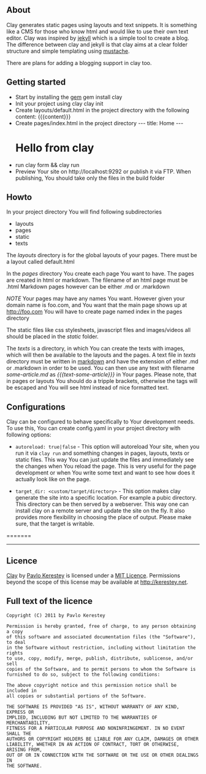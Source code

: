 ## About

Clay generates static pages using layouts and text snippets. It is something like a CMS for those who know html and would like to use their own text editor. Clay was inspired by [jekyll](http://jekyllrb.com/) which is a simple tool to create a blog. The difference between clay and jekyll is that clay aims at a clear folder structure and simple templating using [mustache](http://mustache.github.com/). 

There are plans for adding a blogging support in clay too.

## Getting started

* Start by installing the [gem](https://rubygems.org/gems/clay)
        gem install clay
* Init your project using clay
        clay init <project name>
* Create layouts/default.html in the project directory with the following content:
        <html>
          <title>{{title}}</title>
          <body>{{{content}}}</body>
        </html>
* Create pages/index.html in the project directory
        ---
        title: Home
        ---
        <h1>Hello from clay</h1>
* run 
        clay form && clay run
* Preview Your site on http://localhost:9292 or publish it via FTP. 
  When publishing, You should take only the files in the build folder

## Howto

In your project directory You will find following subdirectories

* layouts
* pages
* static
* texts
   
The _layouts_ directory is for the global layouts of your pages. 
There must be a layout called default.html
	 
In the _pages_ directory You create each page You want to have.
The pages are created in html or markdown.
The filename of an html page must be <pagename>.html 
Markdown pages however can be either <pagename>.md or <pagename>.markdown

*NOTE* Your pages may have any names You want. However given your domain 
name is foo.com, and You want that the main page shows up at http://foo.com
You will have to create page named index in the pages directory

The static files like css stylesheets, javascript files and images/videos
all should be placed in the _static_ folder. 

The _texts_ is a directory, in which You can create the texts with images, 
which will then be available to the layouts and the pages. 
A text file in _texts_ directory must be written in 
[markdown](http://daringfireball.net/projects/markdown/) and have the extension
of either .md or .markdown in order to be used. You can then use any text with
filename *some-article.md* as *{{{text-some-article}}}* in Your pages. Please
note, that in pages or layouts You should do a tripple brackets, otherwise
the tags will be escaped and You will see html instead of nice formatted text.

## Configurations

Clay can be configured to behave specifically to Your development needs.
To use this, You can create config.yaml in your project directory with 
following options:

* `autoreload: true|false` - This option will autoreload Your site, when you run it via
  `clay run` and something changes in pages, layouts, texts or static files.
  This way You can just update the files and immediately see the changes
  when You reload the page. This is very useful for the page development 
  or when You write some text and want to see how does it actually look 
  like on the page.

* `target_dir: <custom/target/directory>` - This option makes clay generate the site into
  a specific location. For example a pubic directory. This directory can be then served
  by a webserver. This way one can install clay on a remote server and update the site
  on the fly. It also provides more flexibility in choosing the place of output.
  Please make sure, that the target is writable.
	
=======

----------------------------------------

## Licence

[Clay](https://github.com/kerestey/clay) by [Pavlo Kerestey](http://kerestey.net) is licensed under a [MIT Licence](http://creativecommons.org/licenses/MIT/). Permissions beyond the scope of this license may be available at <a xmlns:cc="http://creativecommons.org/ns#" href="http://kerestey.net" rel="cc:morePermissions">http://kerestey.net</a>.

## Full text of the licence

    Copyright (C) 2011 by Pavlo Kerestey

    Permission is hereby granted, free of charge, to any person obtaining a copy
    of this software and associated documentation files (the "Software"), to deal
    in the Software without restriction, including without limitation the rights
    to use, copy, modify, merge, publish, distribute, sublicense, and/or sell
    copies of the Software, and to permit persons to whom the Software is
    furnished to do so, subject to the following conditions:

    The above copyright notice and this permission notice shall be included in
    all copies or substantial portions of the Software.

    THE SOFTWARE IS PROVIDED "AS IS", WITHOUT WARRANTY OF ANY KIND, EXPRESS OR
    IMPLIED, INCLUDING BUT NOT LIMITED TO THE WARRANTIES OF MERCHANTABILITY,
    FITNESS FOR A PARTICULAR PURPOSE AND NONINFRINGEMENT. IN NO EVENT SHALL THE
    AUTHORS OR COPYRIGHT HOLDERS BE LIABLE FOR ANY CLAIM, DAMAGES OR OTHER
    LIABILITY, WHETHER IN AN ACTION OF CONTRACT, TORT OR OTHERWISE, ARISING FROM,
    OUT OF OR IN CONNECTION WITH THE SOFTWARE OR THE USE OR OTHER DEALINGS IN
    THE SOFTWARE.
